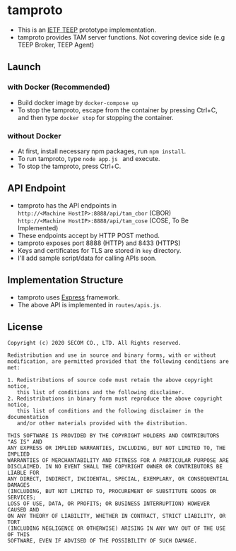 # tamproto
- This is an [IETF TEEP](https://github.com/ietf-teep) prototype implementation.
- tamproto provides TAM server functions. Not covering device side (e.g TEEP Broker, TEEP Agent)

## Launch
### with Docker (Recommended)
+ Build docker image by ``docker-compose up``
+ To stop the tamproto, escape from the container by pressing Ctrl+C, and then type ``docker stop`` for stopping the container.
### without Docker
+ At first, install necessary npm packages, run ``npm install``.
+ To run tamproto, type ``node app.js `` and execute.
+ To stop the tamproto, press Ctrl+C.

## API Endpoint
- tamproto has the API endpoints in   
``http://<Machine HostIP>:8888/api/tam_cbor`` (CBOR)  
``http://<Machine HostIP>:8888/api/tam_cose`` (COSE, To Be Implemented)  
- These endpoints accept by HTTP POST method.
- tamproto exposes port 8888 (HTTP) and 8433 (HTTPS)
- Keys and certificates for TLS are stored in ``key`` directory.
- I'll add sample script/data for calling APIs soon.

## Implementation Structure
- tamproto uses [Express](https://expressjs.com/) framework.
- The above API is implemented in ``routes/apis.js``.

## License
```
Copyright (c) 2020 SECOM CO., LTD. All Rights reserved.

Redistribution and use in source and binary forms, with or without
modification, are permitted provided that the following conditions are met: 

1. Redistributions of source code must retain the above copyright notice,
   this list of conditions and the following disclaimer. 
2. Redistributions in binary form must reproduce the above copyright notice,
   this list of conditions and the following disclaimer in the documentation
   and/or other materials provided with the distribution. 

THIS SOFTWARE IS PROVIDED BY THE COPYRIGHT HOLDERS AND CONTRIBUTORS "AS IS" AND
ANY EXPRESS OR IMPLIED WARRANTIES, INCLUDING, BUT NOT LIMITED TO, THE IMPLIED
WARRANTIES OF MERCHANTABILITY AND FITNESS FOR A PARTICULAR PURPOSE ARE
DISCLAIMED. IN NO EVENT SHALL THE COPYRIGHT OWNER OR CONTRIBUTORS BE LIABLE FOR
ANY DIRECT, INDIRECT, INCIDENTAL, SPECIAL, EXEMPLARY, OR CONSEQUENTIAL DAMAGES
(INCLUDING, BUT NOT LIMITED TO, PROCUREMENT OF SUBSTITUTE GOODS OR SERVICES;
LOSS OF USE, DATA, OR PROFITS; OR BUSINESS INTERRUPTION) HOWEVER CAUSED AND
ON ANY THEORY OF LIABILITY, WHETHER IN CONTRACT, STRICT LIABILITY, OR TORT
(INCLUDING NEGLIGENCE OR OTHERWISE) ARISING IN ANY WAY OUT OF THE USE OF THIS
SOFTWARE, EVEN IF ADVISED OF THE POSSIBILITY OF SUCH DAMAGE.
```